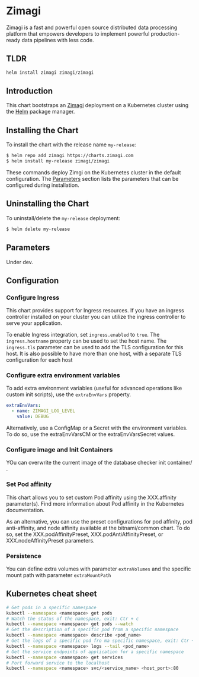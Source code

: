 # Zimagi

Zimagi is a fast and powerful open source distributed data processing platform that empowers developers to implement powerful production-ready data pipelines with less code.

## TLDR
```bash
helm install zimagi zimagi/zimagi
```

## Introduction
This chart bootstraps an [Zimagi](https://github.com/zimagi/zimagi) deployment on a Kubernetes cluster using the [Helm](https://helm.sh/) package manager.

## Installing the Chart

To install the chart with the release name `my-release`:

```bash
$ helm repo add zimagi https://charts.zimagi.com
$ helm install my-release zimagi/zimagi
```

These commands deploy Zimgi on the Kubernetes cluster in the default configuration. The [Parameters](./values.yaml) section lists the parameters that can be configured during installation.

## Uninstalling the Chart

To uninstall/delete the `my-release` deployment:

```bash
$ helm delete my-release
```

## Parameters

Under dev.

## Configuration

### Configure Ingress

This chart provides support for Ingress resources. If you have an ingress controller installed on your cluster you can utilize the ingress controller to serve your application.

To enable Ingress integration, set `ingress.enabled` to `true`. The `ingress.hostname` property can be used to set the host name. The `ingress.tls` parameter can be used to add the TLS configuration for this host. It is also possible to have more than one host, with a separate TLS configuration for each host

### Configure extra environment variables

To add extra environment variables (useful for advanced operations like custom init scripts), use the `extraEnvVars` property.

```yaml
extraEnvVars:
  - name: ZIMAGI_LOG_LEVEL
    value: DEBUG
```

Alternatively, use a ConfigMap or a Secret with the environment variables. To do so, use the extraEnvVarsCM or the extraEnvVarsSecret values.

### Configure image and Init Containers

YOu can overwrite the current image of the database checker init container/
.

### Set Pod affinity

This chart allows you to set custom Pod affinity using the XXX.affinity parameter(s). Find more information about Pod affinity in the Kubernetes documentation.

As an alternative, you can use the preset configurations for pod affinity, pod anti-affinity, and node affinity available at the bitnami/common chart. To do so, set the XXX.podAffinityPreset, XXX.podAntiAffinityPreset, or XXX.nodeAffinityPreset parameters.


### Persistence

You can define extra volumes with parameter `extraVolumes` and the specific mount path with parameter `extraMountPath`

## Kubernetes cheat sheet
```bash
# Get pods in a specific namespace
kubectl --namespace <namespace> get pods
# Watch the status of the namespace, exit: Ctr + c
kubectl --namespace <namespace> get pods --watch
# Get the description of a specific pod from a specific namespace
kubectl --namespace <namespace> describe <pod_name>
# Get the logs of a specific pod fro ma specific namespace, exit: Ctr + c
kubectl --namespace <namespace> logs --tail <pod_name>
# Get the service endpoints of application for a specific namespace
kubectl --namespace <namespace> get services
# Port forward service to the localhost
kubectl --namespace <namespace> svc/<service_name> <host_port>:80
```
